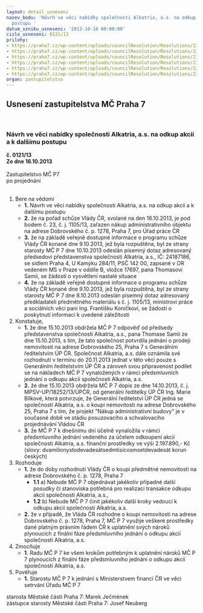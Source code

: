 ```yaml
---
layout: detail_usneseni
nazev_bodu: 'Návrh ve věci nabídky společnosti Alkatria, a.s. na odkup akcií a k dalšímu
  postupu '
datum_vzniku_usneseni: '2013-10-16 00:00:00'
cislo_usneseni: 0121/13
prilohy:
- https://praha7.cz/wp-content/uploads/councilResolution/Resolutions/23224/7-13-invest_n%c3%a1klady_dobrovsk%c3%a9ho_25.xls
- https://praha7.cz/wp-content/uploads/councilResolution/Resolutions/23224/7-13-alk_21.doc
- https://praha7.cz/wp-content/uploads/councilResolution/Resolutions/23224/7-13-alk_31.doc
- https://praha7.cz/wp-content/uploads/councilResolution/Resolutions/23224/7-13-alk_41.doc
- https://praha7.cz/wp-content/uploads/councilResolution/Resolutions/23224/7-13-alk_51515.jpg
- https://praha7.cz/wp-content/uploads/councilResolution/Resolutions/23224/7-13-alk_61.pdf
organ: zastupitelstvo
---
```

<div id="ucUsn_pList" class="usn">
	<span><h2>Usnesení zastupitelstva MČ Praha 7 </h2>
<br></span><div class="standBody">
<span><h3>Návrh ve věci nabídky společnosti Alkatria, a.s. na odkup akcií a k dalšímu postupu </h3></span><div class="center">
		<strong>č. 0121/13</strong><br>
	</div>
<div class="center">
		<strong>Ze dne 16.10.2013</strong><br><br>
	</div>Zastupitelstvo MČ P7<br> po projednání<br><br><ol>
<li>Bere na vědomí<ul>
<li>
<strong>1.</strong> Návrh ve věci nabídky společnosti Alkatria, a.s. na odkup akcií a k dalšímu postupu </li>
<li>
<strong>2.</strong> že na pořad schůze Vlády ČR, svolané na den 16.10.2013, je pod bodem č. 23,  č. j. 1105/13, zařazen nákup administrativního objektu na adrese Dobrovského  č. p. 1278, Praha 7, pro Úřad práce ČR</li>
<li>
<strong>3.</strong> že na základě veřejně dostupné informace o programu schůze Vlády ČR konané dne 9.10.2013, jež byla rozpuštěna, byl ze strany starosty MČ P 7 dne 10.10.2013 odeslán písemný dotaz adresovaný předsedovi představenstva společnosti Alkatria, a.s., IČ: 24187186, se sídlem Praha 4, U Kamýku 284/11, PSČ 142 00, zapsané v OR vedeném MS v Praze v oddíle B, vložce 17697, pana Thomasovi Samii, se žádostí o vysvětlení nastalé situace</li>
<li>
<strong>4.</strong> že na základě veřejně dostupné informace o programu schůze Vlády ČR konané dne 9.10.2013, jež byla rozpuštěna, byl ze strany starosty MČ P 7 dne 8.10.2013 odeslán písemný dotaz adresovaný předkladateli předmětného materiálu s  č. j. 1105/13, ministrovi práce a sociálních věcí pani Ing. Františku Koníčkovi,  se žádostí o poskytnutí informací k uvedené záležitosti</li>
</ul>
</li>
<li>Konstatuje,<ul>
<li>
<strong>1.</strong> že dne 15.10.2013 obdržela MČ P 7 odpověď od předsedy představenstva společnosti Alkatria, a.s., pana Thomase Samii ze dne 15.10.2013, s tím, že tato společnost potvrdila jednání o prodeji nemovitosti na adrese Dobrovského 25, Praha 7 s Generálním ředitelstvím ÚP ČR. Společnost Alkatria, a.s. dále oznámila své rozhodnutí v termínu do 20.11.2013 jednat v této věci pouze s Generálním ředitelstvím ÚP ČR a zároveň svou připravenost podílet se na nákladech MČ P 7 vynaložených v rámci předsmluvních jednání o odkupu akcií společnosti Alkatria, a.s.</li>
<li>
<strong>2.</strong> že dne 15.10.2013 obdržela MČ P 7 dopis ze dne 14.10.2013, č. j. MPSV-UP/18252/13/ÚPČR, od generální ředitelky ÚP ČR Ing. Marie Bílkové,  která potvrzuje, že Generální ředitelství ÚP ČR jedná se společností Alkatria, a.s.  o koupi nemovitosti na adrese Dobrovského 25, Praha 7 s tím, že projekt  "Nákup administrativní budovy" je v současné době ve stádiu posuzovacího a schvalovacího projednávání Vládou ČR</li>
<li>
<strong>3.</strong> že MČ P 7 k dnešnímu dni účelně vynaložila v rámci předsmluvního jednání vedeného za účelem odkoupení akcií společnosti Alkatria, a.s. finanční prostředky ve výši 2.197.890,- Kč (slovy: dvamilionystodevadesátsedmtisícosmsetdevadesát   korun českých)</li>
</ul>
</li>
<li>Rozhoduje<ul>
<li>
<strong>1.</strong> že do doby rozhodnutí Vlády ČR o koupi předmětné nemovitosti na adrese Dobrovského č. p. 1278, Praha 7<ul>
<li>
<strong>1.1</strong> a) Nebude MČ P 7 objednávat jakékoliv případné další posudky či stanoviska potřebná pro realizaci transakce odkupu akcií společnosti Alkatria, a.s., </li>
<li>
<strong>1.2</strong> b) Nebude MČ P 7 činit jakékoliv další kroky vedoucí k odkupu akcií společnosti Alkatria, a.s.</li>
</ul>
</li>
<li>
<strong>2.</strong> že v případě, že Vláda ČR rozhodne o koupi nemovitosti na adrese Dobrovského č. p. 1278, Praha 7, MČ P 7 využije veškeré prostředky dané platným právním řádem ČR k uplatnění svých nároků plynoucích z finální fáze předsmluvního jednání o odkupu akcií společnosti Alkatria, a.s.</li>
</ul>
</li>
<li>Zmocňuje<ul><li>
<strong>1.</strong> Radu MČ P 7 ke všem krokům potřebným k uplatnění nároků MČ P 7 plynoucích z finální fáze předsmluvního jednání o odkupu akcií společnosti Alkatria, a.s.</li></ul>
</li>
<li>Pověřuje<ul><li>
<strong>1.</strong> Starostu MČ P 7 k jednání s Ministerstvem financí ČR ve věci setrvání Úřadu MČ P 7 </li></ul>
</li>
</ol>starosta Městské části Praha 7: Marek Ječmének<br>zástupce starosty Městské části Praha 7: Josef Neuberg
</div>
</div>